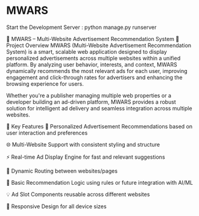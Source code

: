 # MWARS
Start the Development Server : python manage.py runserver

📢 MWARS – Multi-Website Advertisement Recommendation System
📌 Project Overview
MWARS (Multi-Website Advertisement Recommendation System) is a smart, scalable web application designed to display personalized advertisements across multiple websites within a unified platform. By analyzing user behavior, interests, and context, MWARS dynamically recommends the most relevant ads for each user, improving engagement and click-through rates for advertisers and enhancing the browsing experience for users.

Whether you're a publisher managing multiple web properties or a developer building an ad-driven platform, MWARS provides a robust solution for intelligent ad delivery and seamless integration across multiple websites.

🎯 Key Features
🎯 Personalized Advertisement Recommendations based on user interaction and preferences

🌐 Multi-Website Support with consistent styling and structure

⚡ Real-time Ad Display Engine for fast and relevant suggestions

🔄 Dynamic Routing between websites/pages

🧠 Basic Recommendation Logic using rules or future integration with AI/ML

💡 Ad Slot Components reusable across different websites

📱 Responsive Design for all device sizes
